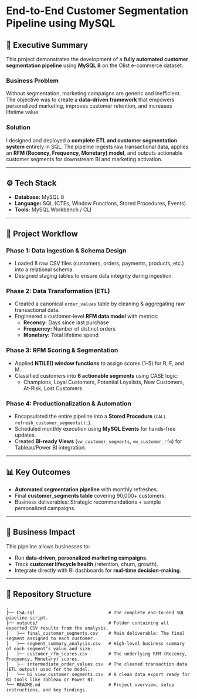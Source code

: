 # End-to-End Customer Segmentation Pipeline using MySQL  

## 📌 Executive Summary  
This project demonstrates the development of a **fully automated customer segmentation pipeline** using **MySQL 8** on the Olist e-commerce dataset.  

### Business Problem  
Without segmentation, marketing campaigns are generic and inefficient. The objective was to create a **data-driven framework** that empowers personalized marketing, improves customer retention, and increases lifetime value.  

### Solution  
I designed and deployed a **complete ETL and customer segmentation system** entirely in SQL. The pipeline ingests raw transactional data, applies an **RFM (Recency, Frequency, Monetary) model**, and outputs actionable customer segments for downstream BI and marketing activation.  

---

## ⚙️ Tech Stack  
- **Database:** MySQL 8  
- **Language:** SQL (CTEs, Window Functions, Stored Procedures, Events)  
- **Tools:** MySQL Workbench / CLI  

---

## 🔄 Project Workflow  

### **Phase 1: Data Ingestion & Schema Design**  
- Loaded 8 raw CSV files (customers, orders, payments, products, etc.) into a relational schema.  
- Designed staging tables to ensure data integrity during ingestion.  

### **Phase 2: Data Transformation (ETL)**  
- Created a canonical `order_values` table by cleaning & aggregating raw transactional data.  
- Engineered a customer-level **RFM data model** with metrics:  
  - **Recency:** Days since last purchase  
  - **Frequency:** Number of distinct orders  
  - **Monetary:** Total lifetime spend  

### **Phase 3: RFM Scoring & Segmentation**  
- Applied **NTILE() window functions** to assign scores (1–5) for R, F, and M.  
- Classified customers into **6 actionable segments** using CASE logic:  
  - Champions, Loyal Customers, Potential Loyalists, New Customers, At-Risk, Lost Customers  

### **Phase 4: Productionalization & Automation**  
- Encapsulated the entire pipeline into a **Stored Procedure** (`CALL refresh_customer_segments();`).  
- Scheduled monthly execution using **MySQL Events** for hands-free updates.  
- Created **BI-ready Views** (`vw_customer_segments`, `vw_customer_rfm`) for Tableau/Power BI integration.  

---

## 📊 Key Outcomes  
- **Automated segmentation pipeline** with monthly refreshes.  
- Final **customer_segments table** covering 90,000+ customers.  
- Business deliverables: Strategic recommendations + sample personalized campaigns.  

---

## 🚀 Business Impact  
This pipeline allows businesses to:  
- Run **data-driven, personalized marketing campaigns**.  
- Track **customer lifecycle health** (retention, churn, growth).  
- Integrate directly with BI dashboards for **real-time decision-making**.  

---

## 📂 Repository Structure  
```plaintext
.
├── CSA.sql                            # The complete end-to-end SQL pipeline script.
├── outputs/                           # Folder containing all exported CSV results from the analysis.
│   ├── final_customer_segments.csv    # Main deliverable: The final segment assigned to each customer.
│   ├── segment_summary_analysis.csv   # High-level business summary of each segment's value and size.
│   ├── customer_rfm_scores.csv        # The underlying RFM (Recency, Frequency, Monetary) scores.
│   ├── intermediate_order_values.csv  # The cleaned transaction data (ETL output) used for the model.
│   └── bi_view_customer_segments.csv  # A clean data export ready for BI tools like Tableau or Power BI.
└── README.md                          # Project overview, setup instructions, and key findings.
